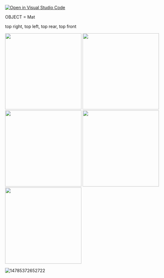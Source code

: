 [![Open in Visual Studio Code](https://classroom.github.com/assets/open-in-vscode-f059dc9a6f8d3a56e377f745f24479a46679e63a5d9fe6f495e02850cd0d8118.svg)](https://classroom.github.com/online_ide?assignment_repo_id=5696030&assignment_repo_type=AssignmentRepo)

OBJECT = Mat

top right, top left, top rear, top front

<img src="https://user-images.githubusercontent.com/77099292/134200716-02b7f658-d9eb-454e-a044-a64f364c394c.jpg" width="250" height="250">

<img src="https://user-images.githubusercontent.com/77099292/134200722-db8ccbb2-9461-4369-99df-446aa635b34a.jpg" width="250" height="250">

<img src="https://user-images.githubusercontent.com/77099292/134201878-f551d606-1bcc-4a29-bd27-6493494f5865.jpg" width="250" height="250">

<img src="https://user-images.githubusercontent.com/77099292/134201244-c8f32547-53f1-4d00-9ec6-47badd5763d5.jpg" width="250" height="250">

<img src="https://user-images.githubusercontent.com/77099292/134198611-a605b35b-a549-4ed8-858a-4e48415bf6fa.jpg" width="250" height="250">



![14785372652722](https://user-images.githubusercontent.com/77099292/134201878-f551d606-1bcc-4a29-bd27-6493494f5865.jpg)
